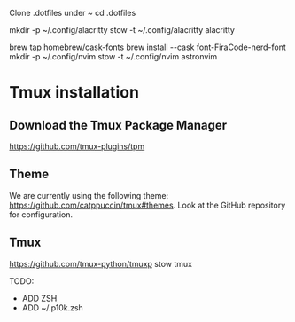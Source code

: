 Clone .dotfiles under ~
cd .dotfiles

mkdir -p ~/.config/alacritty
stow -t ~/.config/alacritty alacritty

brew tap homebrew/cask-fonts
brew install --cask font-FiraCode-nerd-font
mkdir -p ~/.config/nvim
stow -t ~/.config/nvim astronvim

# Tmux installation
## Download the Tmux Package Manager
https://github.com/tmux-plugins/tpm

## Theme
We are currently using the following theme: https://github.com/catppuccin/tmux#themes. Look
at the GitHub repository for configuration.

## Tmux
https://github.com/tmux-python/tmuxp
stow tmux

TODO:
- ADD ZSH
- ADD ~/.p10k.zsh 
